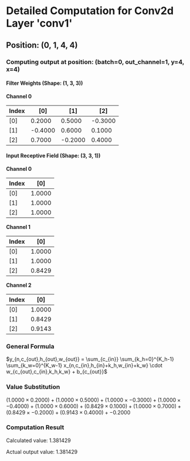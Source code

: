 # Detailed Computation for Conv2d Layer 'conv1'

## Position: (0, 1, 4, 4)

### Computing output at position: (batch=0, out_channel=1, y=4, x=4)

#### Filter Weights (Shape: (1, 3, 3))

**Channel 0**

| Index | [0] | [1] | [2] | 
| --- | --- | --- | --- | 
| [0] | 0.2000 | 0.5000 | -0.3000 | 
| [1] | -0.4000 | 0.6000 | 0.1000 | 
| [2] | 0.7000 | -0.2000 | 0.4000 | 

#### Input Receptive Field (Shape: (3, 3, 1))

**Channel 0**

| Index | [0] | 
| --- | --- | 
| [0] | 1.0000 | 
| [1] | 1.0000 | 
| [2] | 1.0000 | 

**Channel 1**

| Index | [0] | 
| --- | --- | 
| [0] | 1.0000 | 
| [1] | 1.0000 | 
| [2] | 0.8429 | 

**Channel 2**

| Index | [0] | 
| --- | --- | 
| [0] | 1.0000 | 
| [1] | 0.8429 | 
| [2] | 0.9143 | 

### General Formula

$y_{n,c_{out},h_{out},w_{out}} = \sum_{c_{in}} \sum_{k_h=0}^{K_h-1} \sum_{k_w=0}^{K_w-1} x_{n,c_{in},h_{in}+k_h,w_{in}+k_w} \cdot w_{c_{out},c_{in},k_h,k_w} + b_{c_{out}}$

### Value Substitution

$(1.0000 \times 0.2000) + (1.0000 \times 0.5000) + (1.0000 \times -0.3000) + (1.0000 \times -0.4000) + (1.0000 \times 0.6000) + (0.8429 \times 0.1000) + (1.0000 \times 0.7000) + (0.8429 \times -0.2000) + (0.9143 \times 0.4000) + -0.2000$

### Computation Result

Calculated value: 1.381429

Actual output value: 1.381429

